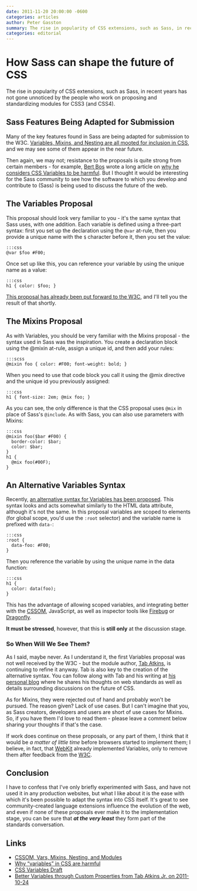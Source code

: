 ```yaml
---
date: 2011-11-20 20:00:00 -0600
categories: articles
author: Peter Gasston
summary: The rise in popularity of CSS extensions, such as Sass, in recent years has not gone unnoticed by the people who work on proposing and standardizing modules for CSS3 (and CSS4).
categories: editorial
---
```


# How Sass can shape the future of CSS

The rise in popularity of CSS extensions, such as Sass, in recent years has not gone unnoticed by the people who work on proposing and standardizing modules for CSS3 (and CSS4).

## Sass Features Being Adapted for Submission

Many of the key features found in Sass are being adapted for submission to the W3C. [Variables, Mixins, and Nesting are all mooted for inclusion in CSS](http://www.xanthir.com/blog/b49w0), and we may see some of them appear in the near future.

Then again, we may not; resistance to the proposals is quite strong from certain members - for example, [Bert Bos](http://www.w3.org/People/Bos/) wrote a long article on [why he considers CSS Variables to be harmful](http://www.w3.org/People/Bos/CSS-variables). But I thought it would be interesting for the Sass community to see how the software to which you develop and contribute to (Sass) is being used to discuss the future of the web.

## The Variables Proposal

This proposal should look very familiar to you - it's the same syntax that Sass uses, with one addition. Each variable is defined using a three-part syntax: first you set up the declaration using the `@var` at-rule, then you provide a unique name with the `$` character before it, then you set the value:

    :::css
    @var $foo #F00;

Once set up like this, you can reference your variable by using the unique name as a value:

    :::css
    h1 { color: $foo; }

[This proposal has already been put forward to the W3C](http://www.xanthir.com/blog/b4AD0), and I'll tell you the result of that shortly.

## The Mixins Proposal

As with Variables, you should be very familiar with the Mixins proposal - the syntax used in Sass was the inspiration. You create a declaration block using the @mixin at-rule, assign a unique id, and then add your rules:

    :::scss
    @mixin foo { color: #F00; font-weight: bold; }

When you need to use that code block you call it using the @mix directive and the unique id you previously assigned:

    :::css
    h1 { font-size: 2em; @mix foo; }

As you can see, the only difference is that the CSS proposal uses `@mix` in place of Sass's `@include`. As with Sass, you can also use parameters with Mixins:

    :::css
    @mixin foo($bar #F00) {
      border-color: $bar;
      color: $bar;
    }
    h1 {
      @mix foo(#00F);
    }

## An Alternative Variables Syntax

Recently, [an alternative syntax for Variables has been proposed](http://lists.w3.org/Archives/Public/www-style/2011Oct/0699.html). This syntax looks and acts somewhat similarly to the HTML data attribute, although it's not the same. In this proposal variables are scoped to elements (for global scope, you'd use the `:root` selector) and the variable name is prefixed with `data-`:

    :::css
    :root {
      data-foo: #F00;
    }

Then you reference the variable by using the unique name in the data function:

    :::css
    h1 {
      color: data(foo);
    }

This has the advantage of allowing scoped variables, and integrating better with the [CSSOM](http://dev.w3.org/csswg/cssom/), JavaScript, as well as inspector tools like [Firebug](http://getfirebug.com/) or [Dragonfly](http://www.opera.com/dragonfly/).

**It must be stressed**, however, that this is **still only** at the discussion stage.

### So When Will We See Them?

As I said, maybe never. As I understand it, the first Variables proposal was not well received by the W3C - but the module author, [Tab Atkins](https://twitter.com/#!/tabatkins), is continuing to refine it anyway. Tab is also key to the creation of the alternative syntax. You can follow along with Tab and his writing at [his personal blog](http://www.xanthir.com/blog/) where he shares his thoughts on web standards as well as details surrounding discussions on the future of CSS.

As for Mixins, they were rejected out of hand and probably won't be pursued. The reason given? Lack of use cases. But I can't imagine that you, as Sass creators, developers and users are short of use cases for Mixins. So, if you have them I'd love to read them - please leave a comment below sharing your thoughts if that's the case.

If work does continue on these proposals, or any part of them, I think that it would be *a matter of little time* before browsers started to implement them; I believe, in fact, that [WebKit](http://www.webkit.org/) already implemented Variables, only to remove them after feedback from the [W3C](http://www.w3.org/).

## Conclusion

I have to confess that I've only briefly experimented with Sass, and have not used it in any production websites, but what I like about it is the ease with which it's been possible to adapt the syntax into CSS itself. It's great to see community-created language extensions influence the evolution of the web, and even if none of these proposals ever make it to the implementation stage, you can be sure that ***at the very least*** they form part of the standards conversation.

## Links

* [CSSOM, Vars, Mixins, Nesting, and Modules](http://www.xanthir.com/blog/b49w0)
* [Why “variables” in CSS are harmful](http://www.w3.org/People/Bos/CSS-variables)
* [CSS Variables Draft](http://www.xanthir.com/blog/b4AD0)
* [Better Variables through Custom Properties from Tab Atkins Jr. on 2011-10-24](http://lists.w3.org/Archives/Public/www-style/2011Oct/0699.html)
